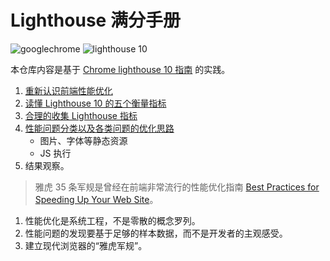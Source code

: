 # Lighthouse 满分手册

![googlechrome](https://img.shields.io/badge/Google_Chrome-4285F4?logo=googlechrome&labelColor=263238)
![lighthouse 10](https://img.shields.io/badge/Lighthouse_10-F44B21?logo=lighthouse&labelColor=263238)

本仓库内容是基于 [Chrome lighthouse 10 指南](https://developer.chrome.com/docs/lighthouse/performance/performance-scoring?hl=zh-cn) 的实践。

1. [重新认识前端性能优化](./docs/reassessing-fe-performance-ptimization.md)
2. [读懂 Lighthouse 10 的五个衡量指标](./docs/understanding-lighthouse-10-five-key-metrics.md)
3. [合理的收集 Lighthouse 指标](./docs/collecting-lighthouse-metrics-best-practices.md)
4. [性能问题分类以及各类问题的优化思路](./docs/performance-issue-types-optimization-strategies.md)
   - 图片、字体等静态资源
   - JS 执行
5. 结果观察。

> 雅虎 35 条军规是曾经在前端非常流行的性能优化指南 [Best Practices for Speeding Up Your Web Site](https://developer.yahoo.com/performance/rules.html?guccounter=2&guce_referrer=aHR0cHM6Ly9saW5rLmp1ZWppbi5jbi8&guce_referrer_sig=AQAAABIG-sK7LvhBJGoQpmXlQ3F0k7BGe8SQLSFdnXV2p44uMadU0caOs9JvFbSQW8o5wil1Jt2HmQIMMNxDB3rplIY_q93YXslaLCEKqfaPcCn9_8YwHHWhXDnzRRIRZ8XjVv5u3cyo4ChUPbJjZ6hfRoQWBonSyGDtM3sxI7-E6txI#page-nav)。

1. 性能优化是系统工程，不是零散的概念罗列。
2. 性能问题的发现要基于足够的样本数据，而不是开发者的主观感受。
3. 建立现代浏览器的“雅虎军规”。
